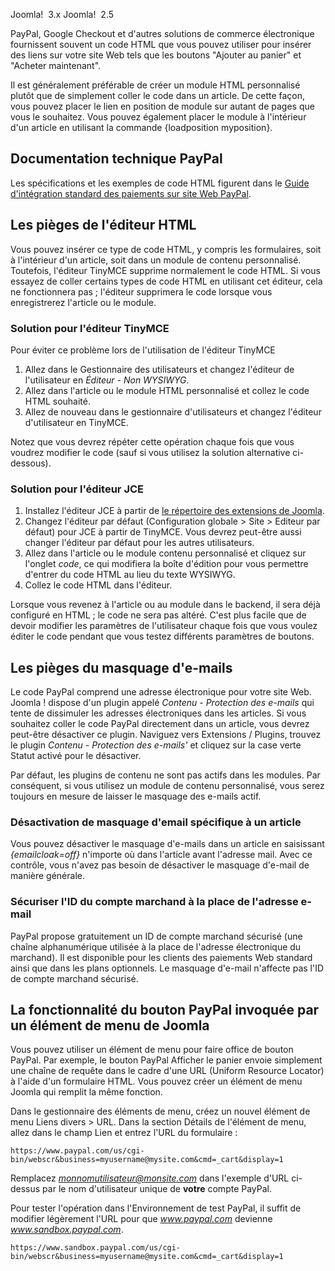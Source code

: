 <!-- Filename: How_do_you_add_a_PayPal_button%3F / Display title: Comment ajouter un bouton PayPal? -->

Joomla!  3.x Joomla!  2.5

PayPal, Google Checkout et d'autres solutions de commerce électronique
fournissent souvent un code HTML que vous pouvez utiliser pour insérer
des liens sur votre site Web tels que les boutons "Ajouter au panier" et
"Acheter maintenant".

Il est généralement préférable de créer un module HTML personnalisé
plutôt que de simplement coller le code dans un article. De cette façon,
vous pouvez placer le lien en position de module sur autant de pages que
vous le souhaitez. Vous pouvez également placer le module à l'intérieur
d'un article en utilisant la commande  {loadposition
myposition}.

## Documentation technique PayPal

Les spécifications et les exemples de code HTML figurent dans le
<a href="https://www.paypal.com/fr/webapps/mpp/standard"
class="external text" target="_blank"
rel="nofollow noreferrer noopener">Guide d'intégration standard des
paiements sur site Web PayPal</a>.

## Les pièges de l'éditeur HTML

Vous pouvez insérer ce type de code HTML, y compris les formulaires,
soit à l'intérieur d'un article, soit dans un module de contenu
personnalisé. Toutefois, l'éditeur TinyMCE supprime normalement le code
HTML. Si vous essayez de coller certains types de code HTML en utilisant
cet éditeur, cela ne fonctionnera pas ; l'éditeur supprimera le code
lorsque vous enregistrerez l'article ou le module.

### Solution pour l'éditeur TinyMCE

Pour éviter ce problème lors de l'utilisation de l'éditeur TinyMCE

1.  Allez dans le Gestionnaire des utilisateurs et changez l'éditeur de
    l'utilisateur en *Éditeur - Non WYSIWYG*.
2.  Allez dans l'article ou le module HTML personnalisé et collez le
    code HTML souhaité.
3.  Allez de nouveau dans le gestionnaire d'utilisateurs et changez
    l'éditeur d'utilisateur en TinyMCE.

Notez que vous devrez répéter cette opération chaque fois que vous
voudrez modifier le code (sauf si vous utilisez la solution alternative
ci-dessous).

### Solution pour l'éditeur JCE

1.  Installez l'éditeur JCE à partir de
    <a href="https://extensions.joomla.org/extension/jce/"
    class="external text" target="_blank" rel="noreferrer noopener">le
    répertoire des extensions de Joomla</a>.
2.  Changez l'éditeur par défaut (Configuration globale \> Site \>
    Editeur par défaut) pour JCE à partir de TinyMCE. Vous devrez
    peut-être aussi changer l'éditeur par défaut pour les autres
    utilisateurs.
3.  Allez dans l'article ou le module contenu personnalisé et cliquez
    sur l'onglet *code*, ce qui modifiera la boîte d'édition pour vous
    permettre d'entrer du code HTML au lieu du texte WYSIWYG.
4.  Collez le code HTML dans l'éditeur.

Lorsque vous revenez à l'article ou au module dans le backend, il sera
déjà configuré en HTML ; le code ne sera pas altéré. C'est plus facile
que de devoir modifier les paramètres de l'utilisateur chaque fois que
vous voulez éditer le code pendant que vous testez différents paramètres
de boutons.

## Les pièges du masquage d'e-mails

Le code PayPal comprend une adresse électronique pour votre site Web.
Joomla ! dispose d'un plugin appelé *Contenu - Protection des e-mails*
qui tente de dissimuler les adresses électroniques dans les articles. Si
vous souhaitez coller le code PayPal directement dans un article, vous
devrez peut-être désactiver ce plugin. Naviguez vers Extensions /
Plugins, trouvez le plugin *Contenu - Protection des e-mails'* et
cliquez sur la case verte Statut activé pour le désactiver.

Par défaut, les plugins de contenu ne sont pas actifs dans les modules.
Par conséquent, si vous utilisez un module de contenu personnalisé, vous
serez toujours en mesure de laisser le masquage des e-mails actif.

### Désactivation de masquage d'email spécifique à un article

Vous pouvez désactiver le masquage d'e-mails dans un article en
saisissant *{emailcloak=off}* n'importe où dans l'article avant
l'adresse mail. Avec ce contrôle, vous n'avez pas besoin de désactiver
le masquage d'e-mail de manière générale.

### Sécuriser l'ID du compte marchand à la place de l'adresse e-mail

PayPal propose gratuitement un ID de compte marchand sécurisé (une
chaîne alphanumérique utilisée à la place de l'adresse électronique du
marchand). Il est disponible pour les clients des paiements Web standard
ainsi que dans les plans optionnels. Le masquage d'e-mail n'affecte pas
l'ID de compte marchand sécurisé.

## La fonctionnalité du bouton PayPal invoquée par un élément de menu de Joomla

Vous pouvez utiliser un élément de menu pour faire office de bouton
PayPal. Par exemple, le bouton PayPal Afficher le panier envoie
simplement une chaîne de requête dans le cadre d'une URL (Uniform
Resource Locator) à l'aide d'un formulaire HTML. Vous pouvez créer un
élément de menu Joomla qui remplit la même fonction.

Dans le gestionnaire des éléments de menu, créez un nouvel élément de
menu Liens divers \> URL. Dans la section Détails de l'élément de menu,
allez dans le champ Lien et entrez l'URL du formulaire :

    https://www.paypal.com/us/cgi-bin/webscr&business=myusername@mysite.com&cmd=_cart&display=1

Remplacez *monnomutilisateur@monsite.com* dans l'exemple d'URL ci-dessus
par le nom d'utilisateur unique de **votre** compte PayPal.

Pour tester l'opération dans l'Environnement de test PayPal, il suffit
de modifier légèrement l'URL pour que *www.paypal.com* devienne
*www.sandbox.paypal.com*.

    https://www.sandbox.paypal.com/us/cgi-bin/webscr&business=myusername@mysite.com&cmd=_cart&display=1
